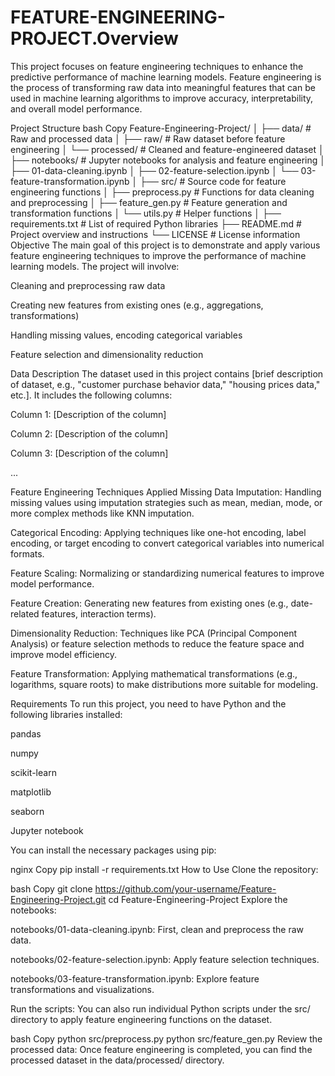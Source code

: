 # FEATURE-ENGINEERING-PROJECT.Overview
This project focuses on feature engineering techniques to enhance the predictive performance of machine learning models. Feature engineering is the process of transforming raw data into meaningful features that can be used in machine learning algorithms to improve accuracy, interpretability, and overall model performance.

Project Structure
bash
Copy
Feature-Engineering-Project/
│
├── data/                # Raw and processed data
│   ├── raw/             # Raw dataset before feature engineering
│   └── processed/       # Cleaned and feature-engineered dataset
│
├── notebooks/           # Jupyter notebooks for analysis and feature engineering
│   ├── 01-data-cleaning.ipynb
│   ├── 02-feature-selection.ipynb
│   └── 03-feature-transformation.ipynb
│
├── src/                 # Source code for feature engineering functions
│   ├── preprocess.py    # Functions for data cleaning and preprocessing
│   ├── feature_gen.py   # Feature generation and transformation functions
│   └── utils.py         # Helper functions
│
├── requirements.txt     # List of required Python libraries
├── README.md            # Project overview and instructions
└── LICENSE              # License information
Objective
The main goal of this project is to demonstrate and apply various feature engineering techniques to improve the performance of machine learning models. The project will involve:

Cleaning and preprocessing raw data

Creating new features from existing ones (e.g., aggregations, transformations)

Handling missing values, encoding categorical variables

Feature selection and dimensionality reduction

Data Description
The dataset used in this project contains [brief description of dataset, e.g., "customer purchase behavior data," "housing prices data," etc.]. It includes the following columns:

Column 1: [Description of the column]

Column 2: [Description of the column]

Column 3: [Description of the column]

...

Feature Engineering Techniques Applied
Missing Data Imputation: Handling missing values using imputation strategies such as mean, median, mode, or more complex methods like KNN imputation.

Categorical Encoding: Applying techniques like one-hot encoding, label encoding, or target encoding to convert categorical variables into numerical formats.

Feature Scaling: Normalizing or standardizing numerical features to improve model performance.

Feature Creation: Generating new features from existing ones (e.g., date-related features, interaction terms).

Dimensionality Reduction: Techniques like PCA (Principal Component Analysis) or feature selection methods to reduce the feature space and improve model efficiency.

Feature Transformation: Applying mathematical transformations (e.g., logarithms, square roots) to make distributions more suitable for modeling.

Requirements
To run this project, you need to have Python and the following libraries installed:

pandas

numpy

scikit-learn

matplotlib

seaborn

Jupyter notebook

You can install the necessary packages using pip:

nginx
Copy
pip install -r requirements.txt
How to Use
Clone the repository:

bash
Copy
git clone https://github.com/your-username/Feature-Engineering-Project.git
cd Feature-Engineering-Project
Explore the notebooks:

notebooks/01-data-cleaning.ipynb: First, clean and preprocess the raw data.

notebooks/02-feature-selection.ipynb: Apply feature selection techniques.

notebooks/03-feature-transformation.ipynb: Explore feature transformations and visualizations.

Run the scripts: You can also run individual Python scripts under the src/ directory to apply feature engineering functions on the dataset.

bash
Copy
python src/preprocess.py
python src/feature_gen.py
Review the processed data: Once feature engineering is completed, you can find the processed dataset in the data/processed/ directory.






